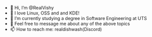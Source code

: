 - 👋 Hi, I’m @RealVishy
- 👀 I love Linux, OSS and and KDE!
- 🌱 I’m currently studying a degree in Software Engineering at UTS
- 💞️ Feel free to message me about any of the above topics 
- 📫 How to reach me: realdishwash(Discord)

<!---
RealVishy/RealVishy is a ✨ special ✨ repository because its `README.md` (this file) appears on your GitHub profile.
You can click the Preview link to take a look at your changes.
--->
